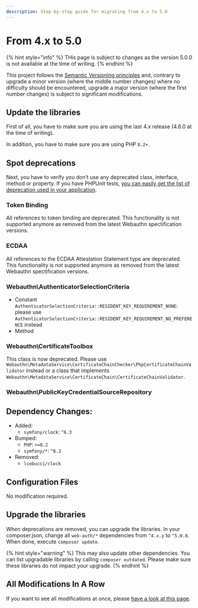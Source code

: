 ```yaml
---
description: Step-by-step guide for migrating from 4.x to 5.0
---
```


# From 4.x to 5.0

{% hint style="info" %}
THis page is subject to changes as the version 5.0.0 is not available at the time of writing.
{% endhint %}

This project follows the [Semantic Versioning principles](https://semver.org) and, contrary to upgrade a minor version (where the middle number changes) where no difficulty should be encountered, upgrade a major version (where the first number changes) is subject to significant modifications.

## Update the libraries <a href="#update-the-libraries" id="update-the-libraries"></a>

First of all, you have to make sure you are using the last 4.x release (4.6.0 at the time of writing).

In addition, you have to make sure you are using PHP `8.2+`.

## Spot deprecations <a href="#spot-deprecations" id="spot-deprecations"></a>

Next, you have to verify you don’t use any deprecated class, interface, method or property. If you have PHPUnit tests, [you can easily get the list of deprecation used in your application](https://symfony.com/doc/current/components/phpunit\_bridge.html).

### Token Binding

All references to token binding are deprecated. This functionality is not supported anymore as removed from the latest Webauthn spectification versions.

### ECDAA

All references to the ECDAA Attestation Statement type are deprecated. This functionality is not supported anymore as removed from the latest Webauthn spectification versions.

### Webauthn\AuthenticatorSelectionCriteria

* Constant `AuthenticatorSelectionCriteria::RESIDENT_KEY_REQUIREMENT_NONE`: please use `AuthenticatorSelectionCriteria::RESIDENT_KEY_REQUIREMENT_NO_PREFERENCE` instead
* Method&#x20;

### Webauthn\CertificateToolbox

This class is now deprecated. Please use `Webauthn\MetadataService\CertificateChainChecker\PhpCertificateChainValidator` instead or a class that implements `Webauthn\MetadataService\CertificateChain\CertificateChainValidator`.

### Webauthn\PublicKeyCredentialSourceRepository



## Dependency Changes:

* Added:
  * `symfony/clock`: `^6.3`
* Bumped:
  * `PHP`: `>=8.2`
  * `symfony/*`: `^6.3`
* Removed:
  * `lcobucci/clock`

## Configuration Files <a href="#upgrade-the-libraries" id="upgrade-the-libraries"></a>

No modification required.

## Upgrade the libraries <a href="#upgrade-the-libraries" id="upgrade-the-libraries"></a>

When deprecations are removed, you can upgrade the libraries. In your composer.json, change all `web-auth/*` dependencies from `^4.x.y` to `^5.0.0`. When done, execute `composer update`.

{% hint style="warning" %}
This may also update other dependencies. You can list upgradable libraries by calling `composer outdated`. Please make sure these libraries do not impact your upgrade.
{% endhint %}

## All Modifications In A Row

If you want to see all modifications at once, please [have a look at this page](https://github.com/web-auth/webauthn-framework/compare/4.0.x...5.0.x).
